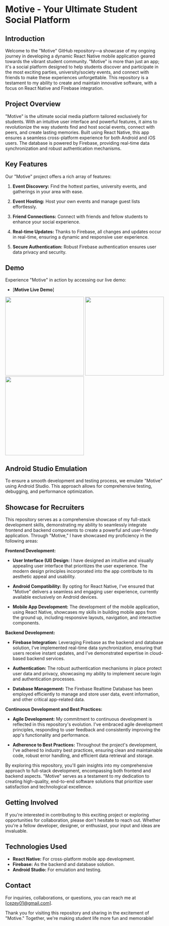 # Motive - Your Ultimate Student Social Platform

## Introduction
Welcome to the "Motive" GitHub repository—a showcase of my ongoing journey in developing a dynamic React Native mobile application geared towards the vibrant student community. "Motive" is more than just an app; it's a social platform designed to help students discover and participate in the most exciting parties, university/society events, and connect with friends to make these experiences unforgettable. This repository is a testament to my ability to create and maintain innovative software, with a focus on React Native and Firebase integration.

## Project Overview
"Motive" is the ultimate social media platform tailored exclusively for students. With an intuitive user interface and powerful features, it aims to revolutionize the way students find and host social events, connect with peers, and create lasting memories. Built using React Native, this app ensures a seamless cross-platform experience for both Android and iOS users. The database is powered by Firebase, providing real-time data synchronization and robust authentication mechanisms.

## Key Features
Our "Motive" project offers a rich array of features:

1. **Event Discovery:** Find the hottest parties, university events, and gatherings in your area with ease.

2. **Event Hosting:** Host your own events and manage guest lists effortlessly.

3. **Friend Connections:** Connect with friends and fellow students to enhance your social experience.

4. **Real-time Updates:** Thanks to Firebase, all changes and updates occur in real-time, ensuring a dynamic and responsive user experience.

5. **Secure Authentication:** Robust Firebase authentication ensures user data privacy and security.

## Demo
Experience "Motive" in action by accessing our live demo:

- [**Motive Live Demo**]
<p>
    <img src="./assets/screenshots/Demo1.gif" width="250">
    <img src="./assets/screenshots/Demo2.gif" width="250">
    <img src="./assets/screenshots/Demo3.gif" width="250">
</p>

## Android Studio Emulation
To ensure a smooth development and testing process, we emulate "Motive" using Android Studio. This approach allows for comprehensive testing, debugging, and performance optimization.

## Showcase for Recruiters
This repository serves as a comprehensive showcase of my full-stack development skills, demonstrating my ability to seamlessly integrate frontend and backend components to create a powerful and user-friendly application. Through "Motive," I have showcased my proficiency in the following areas:

**Frontend Development:**
- **User Interface (UI) Design:** I have designed an intuitive and visually appealing user interface that prioritizes the user experience. The modern design principles incorporated into the app contribute to its aesthetic appeal and usability.

- **Android Compatibility:** By opting for React Native, I've ensured that "Motive" delivers a seamless and engaging user experience, currently available exclusively on Android devices.

- **Mobile App Development:** The development of the mobile application, using React Native, showcases my skills in building mobile apps from the ground up, including responsive layouts, navigation, and interactive components.

**Backend Development:**
- **Firebase Integration:** Leveraging Firebase as the backend and database solution, I've implemented real-time data synchronization, ensuring that users receive instant updates, and I've demonstrated expertise in cloud-based backend services.

- **Authentication:** The robust authentication mechanisms in place protect user data and privacy, showcasing my ability to implement secure login and authentication processes.

- **Database Management:** The Firebase Realtime Database has been employed efficiently to manage and store user data, event information, and other critical app-related data.

**Continuous Development and Best Practices:**
- **Agile Development:** My commitment to continuous development is reflected in this repository's evolution. I've embraced agile development principles, responding to user feedback and consistently improving the app's functionality and performance.

- **Adherence to Best Practices:** Throughout the project's development, I've adhered to industry best practices, ensuring clean and maintainable code, robust error handling, and efficient data retrieval and storage.

By exploring this repository, you'll gain insights into my comprehensive approach to full-stack development, encompassing both frontend and backend aspects. "Motive" serves as a testament to my dedication to creating high-quality, end-to-end software solutions that prioritize user satisfaction and technological excellence.


## Getting Involved
If you're interested in contributing to this exciting project or exploring opportunities for collaboration, please don't hesitate to reach out. Whether you're a fellow developer, designer, or enthusiast, your input and ideas are invaluable.

## Technologies Used
- **React Native:** For cross-platform mobile app development.
- **Firebase:** As the backend and database solution.
- **Android Studio:** For emulation and testing.

## Contact
For inquiries, collaborations, or questions, you can reach me at [cezey01@gmail.com].

Thank you for visiting this repository and sharing in the excitement of "Motive." Together, we're making student life more fun and memorable!
